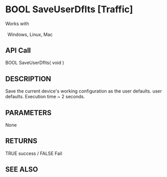 # BOOL SaveUserDflts [Traffic]

Works with <p class="s1" style="padding-top: 2pt;padding-left: 5pt;text-indent: 0pt;text-align: left;"><a name="bookmark116">&zwnj;</a>Windows, Linux, Mac<a name="bookmark117">&zwnj;</a></p>

## API Call
BOOL SaveUserDflts( void )
## DESCRIPTION
Save the current device&#39;s working configuration as the user defaults. user defaults. Execution time ~ 2 seconds.

## PARAMETERS
None

## RETURNS
TRUE success / FALSE Fail

## SEE ALSO

